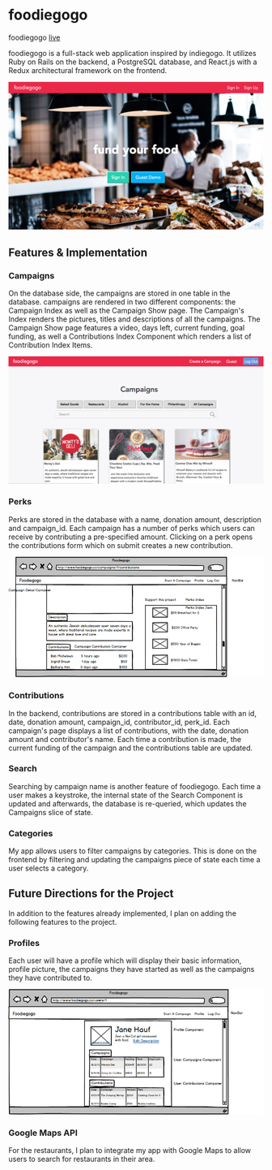 # foodiegogo

foodiegogo [live][heroku]

[heroku]: http://www.foodiegogo.co

foodiegogo is a full-stack web application inspired by indiegogo.  It utilizes Ruby on Rails on the backend, a PostgreSQL database, and React.js with a Redux architectural framework on the frontend.

  ![splash screenshot](docs/wireframes/landing.png)

## Features & Implementation


### Campaigns
  On the database side, the campaigns are stored in one table in the database. campaigns are rendered in two different components: the Campaign Index as well as the Campaign Show page. The Campaign's Index renders the pictures, titles and descriptions of all the campaigns. The Campaign Show page features a video, days left, current funding, goal funding, as well a Contributions Index Component which renders a list of Contribution Index Items.

  ![campaigns screenshot](docs/wireframes/campaigns.png)


### Perks
  Perks are stored in the database with a name, donation amount, description and campaign_id. Each campaign has a number of perks which users can receive by contributing a pre-specified amount. Clicking on a perk opens the contributions form which on submit creates a new contribution.

  ![contributions screenshot](docs/wireframes/campaign-detail-ii.png)


### Contributions
  In the backend, contributions are stored in a contributions table with an id, date, donation amount, campaign_id, contributor_id, perk_id. Each campaign's page displays a list of contributions, with the date, donation amount and contributor's name. Each time a contribution is made, the current funding of the campaign and the contributions table are updated.



### Search
  Searching by campaign name is another feature of foodiegogo. Each time a user makes a keystroke, the internal state of the Search Component is updated and afterwards, the database is re-queried, which updates the Campaigns slice of state.

### Categories
  My app allows users to filter campaigns by categories. This is done on the frontend by filtering and updating the campaigns piece of state each time a user selects a category.

## Future Directions for the Project

In addition to the features already implemented, I plan on adding the following features to the project.

### Profiles
  Each user will have a profile which will display their basic information, profile picture, the campaigns they have started as well as the campaigns they have contributed to.

  ![tag screenshot](docs/wireframes/profile.png)

### Google Maps API
  For the restaurants, I plan to integrate my app with Google Maps to allow users to search for restaurants in their area.
